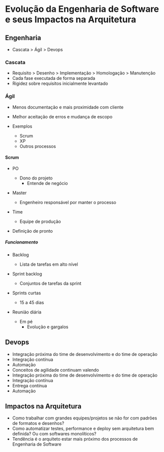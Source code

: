 # Evolução da Engenharia de Software e seus Impactos na Arquitetura

## Engenharia

- Cascata > Ágil > Devops

### Cascata

- Requisito > Desenho > Implementação > Homologação > Manutenção
- Cada fase executada de forma separada
- Rigidez sobre requisitos inicialmente levantado

### Ágil

- Menos documentação e mais proximidade com cliente
- Melhor aceitação de erros e mudança de escopo

- Exemplos
    - Scrum
    - XP
    - Outros processos

#### Scrum

- PO
    - Dono do projeto 
        - Entende de negócio

- Master 
    - Engenheiro responsável por manter o processo

- Time 
    - Equipe de produção

- Definição de pronto

##### Funcionamento 

- Backlog 
    - Lista de tarefas em alto nível

- Sprint backlog
    - Conjuntos de tarefas da sprint

- Sprints curtas 
    - 15 a 45 dias

- Reunião diária
    - Em pé
        - Evolução e gargalos

## Devops

- Integração próxima do time de desenvolvimento e do time de operação
- Integração contínua
- Automação
- Conceitos de agilidade continuam valendo
- Integração próxima do time de desenvolvimento e do time de operação
- Integração contínua
- Entrega contínua
- Automação

## Impactos na Arquitetura

- Como trabalhar com grandes equipes/projetos se não for com padrões de formatos e desenhos?
- Como automatizar testes, performance e deploy sem arquitetura bem definida? Ou com softwares monolíticos?
- Tendência é o arquiteto estar mais próximo dos processos de Engenharia de Software